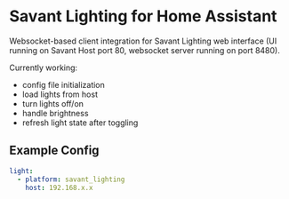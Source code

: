 # Savant Lighting for Home Assistant

Websocket-based client integration for Savant Lighting web interface (UI running on Savant Host port 80, websocket server running on port 8480).

Currently working:
* config file initialization
* load lights from host
* turn lights off/on
* handle brightness
* refresh light state after toggling


## Example Config

```yaml
light:
  - platform: savant_lighting
    host: 192.168.x.x
```
